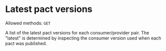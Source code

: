 # Latest pact versions

Allowed methods: `GET`

A list of the latest pact versions for each consumer/provider pair. The "latest" is determined by inspecting the consumer version used when each pact was published.
